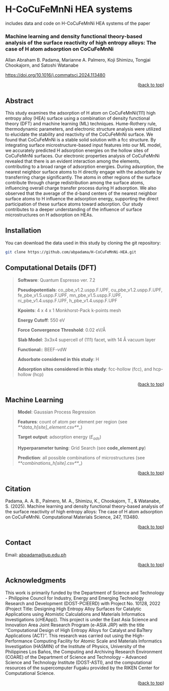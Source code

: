 # H-CoCuFeMnNi HEA systems

includes data and code on H-CoCuFeMnNi HEA systems of the paper 

### Machine learning and density functional theory-based analysis of the surface reactivity of high entropy alloys: The case of H atom adsorption on CoCuFeMnNi
Allan Abraham B. Padama, Marianne A. Palmero, Koji Shimizu, Tongjai Chookajorn, and Satoshi Watanabe

https://doi.org/10.1016/j.commatsci.2024.113480

<p align="right">(<a href="#readme-top">back to top</a>)</p>

## Abstract
This study examines the adsorption of H atom on CoCuFeMnNi(111) high entropy alloy (HEA) surface using a combination of density functional theory (DFT) and machine learning (ML) techniques. Hume-Rothery rule, thermodynamic parameters, and electronic structure analysis were utilized to elucidate the stability and reactivity of the CoCuFeMnNi surface. We found that CoCuFeMnNi is a stable solid solution with a fcc structure. By integrating surface microstructure-based input features into our ML model, we accurately predicted H adsorption energies on the hollow sites of CoCuFeMnNi surfaces. Our electronic properties analysis of CoCuFeMnNi revealed that there is an evident interaction among the elements, contributing to a broad range of adsorption energies. During adsorption, the nearest neighbor surface atoms to H directly engage with the adsorbate by transferring charge significantly. The atoms in other regions of the surface contribute through charge redistribution among the surface atoms, influencing overall charge transfer process during H adsorption. We also observed that the average of the d-band centers of the nearest neighbor surface atoms to H influence the adsorption energy, supporting the direct participation of these surface atoms toward adsorption. Our study contributes to a deeper understanding of the influence of surface microstructures on H adsorption on HEAs.


## Installation

You can download the data used in this study by cloning the git repository:
   ```sh
   git clone https://github.com/abpadama/H-CoCuFeMnNi-HEA.git
   ```

[//]: # (To install the required packages, use)

[//]: # (   ```sh)

[//]: # (   pip install -r requirement.txt)

[//]: # (   ```)

<!-- USAGE EXAMPLES -->
## Computational Details (DFT)
> **Software**: Quantum Espresso ver. 7.2
>
> **Pseudopotentials**: co_pbe_v1.2.uspp.F.UPF, cu_pbe_v1.2.uspp.F.UPF, fe_pbe_v1.5.uspp.F.UPF, mn_pbe_v1.5.uspp.F.UPF, ni_pbe_v1.4.uspp.F.UPF, h_pbe_v1.4.uspp.F.UPF
>
> **Kpoints**: 4 x 4 x 1 Monkhorst-Pack k-points mesh
>
> **Energy Cutoff**: 550 eV
>
> **Force Convergence Threshold**: 0.02 eV/Å
>
> **Slab Model**:  3x3x4 supercell of (111) facet, with 14 Å vacuum layer
>
> **Functional:**: BEEF-vdW
>
> **Adsorbate considered in this study**: H
>
> **Adsorption sites considered in this study**: fcc-hollow (fcc), and hcp-hollow (hcp)

<p align="right">(<a href="#readme-top">back to top</a>)</p>

<!-- USAGE EXAMPLES -->
## Machine Learning
>**Model**: Gaussian Process Regression
>
>**Features**: count of atom per element per region (see __**data_h_[site]_element.csv**__)
>
>**Target output**: adsorption energy ($E_{ads}$)
>
>**Hyperparameter tuning**: Grid Search (see __**code_element.py**__)
>
>**Prediction**: all possible combinations of microstructures (see __**combinations_h_[site].csv**__)

<p align="right">(<a href="#readme-top">back to top</a>)</p>


<!-- LICENSE -->
## Citation
Padama, A. A. B., Palmero, M. A., Shimizu, K., Chookajorn, T., & Watanabe, S. (2025). Machine learning and density functional theory-based analysis of the surface reactivity of high entropy alloys: The case of H atom adsorption on CoCuFeMnNi. Computational Materials Science, 247, 113480.
<p align="right">(<a href="#readme-top">back to top</a>)</p>


<!-- CONTACT -->
## Contact

Email: abpadama@up.edu.ph

<p align="right">(<a href="#readme-top">back to top</a>)</p>


<!-- ACKNOWLEDGMENTS -->
## Acknowledgments

This work is primarily funded by the Department of Science and Technology - Philippine Council for Industry, Energy and Emerging Technology Research and Development (DOST-PCIEERD) with Project No. 10128, 2022 (Project Title: Designing High Entropy Alloy Surfaces for Catalytic Applications using Atomistic Calculations and Materials Informatics Investigations (cHEApp)). This project is under the East Asia Science and Innovation Area Joint Research Program (e-ASIA JRP) with the title ‘‘Computational Design of High Entropy Alloys for Catalyst and BaTtery Applications (ACT)’’. This research was carried out using the High-Performance Computing Facility for Atomic Scale and Materials Informatics Investigation (HASMIN) of the Institute of Physics, University of the Philippines Los Baños, the Computing and Archiving Research Environment (COARE) of the Department of Science and Technology – Advanced Science and Technology Institute (DOST-ASTI), and the computational resources of the supercomputer Fugaku provided by the RIKEN Center for Computational Science.

<p align="right">(<a href="#readme-top">back to top</a>)</p>
